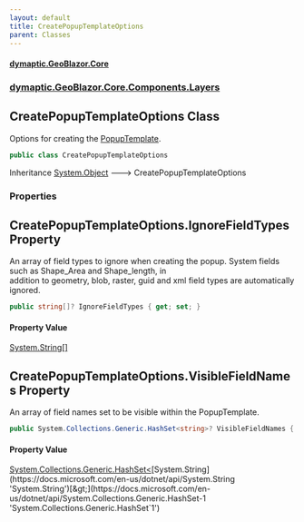 ```yaml
---
layout: default
title: CreatePopupTemplateOptions
parent: Classes
---
```

#### [dymaptic.GeoBlazor.Core](index.html 'index')
### [dymaptic.GeoBlazor.Core.Components.Layers](index.html#dymaptic.GeoBlazor.Core.Components.Layers 'dymaptic.GeoBlazor.Core.Components.Layers')

## CreatePopupTemplateOptions Class

Options for creating the [PopupTemplate](dymaptic.GeoBlazor.Core.Components.Popups.PopupTemplate.html 'dymaptic.GeoBlazor.Core.Components.Popups.PopupTemplate').

```csharp
public class CreatePopupTemplateOptions
```

Inheritance [System.Object](https://docs.microsoft.com/en-us/dotnet/api/System.Object 'System.Object') &#129106; CreatePopupTemplateOptions
### Properties

<a name='dymaptic.GeoBlazor.Core.Components.Layers.CreatePopupTemplateOptions.IgnoreFieldTypes'></a>

## CreatePopupTemplateOptions.IgnoreFieldTypes Property

An array of field types to ignore when creating the popup. System fields such as Shape_Area and Shape_length, in  
addition to geometry, blob, raster, guid and xml field types are automatically ignored.

```csharp
public string[]? IgnoreFieldTypes { get; set; }
```

#### Property Value
[System.String](https://docs.microsoft.com/en-us/dotnet/api/System.String 'System.String')[[]](https://docs.microsoft.com/en-us/dotnet/api/System.Array 'System.Array')

<a name='dymaptic.GeoBlazor.Core.Components.Layers.CreatePopupTemplateOptions.VisibleFieldNames'></a>

## CreatePopupTemplateOptions.VisibleFieldNames Property

An array of field names set to be visible within the PopupTemplate.

```csharp
public System.Collections.Generic.HashSet<string>? VisibleFieldNames { get; set; }
```

#### Property Value
[System.Collections.Generic.HashSet&lt;](https://docs.microsoft.com/en-us/dotnet/api/System.Collections.Generic.HashSet-1 'System.Collections.Generic.HashSet`1')[System.String](https://docs.microsoft.com/en-us/dotnet/api/System.String 'System.String')[&gt;](https://docs.microsoft.com/en-us/dotnet/api/System.Collections.Generic.HashSet-1 'System.Collections.Generic.HashSet`1')
